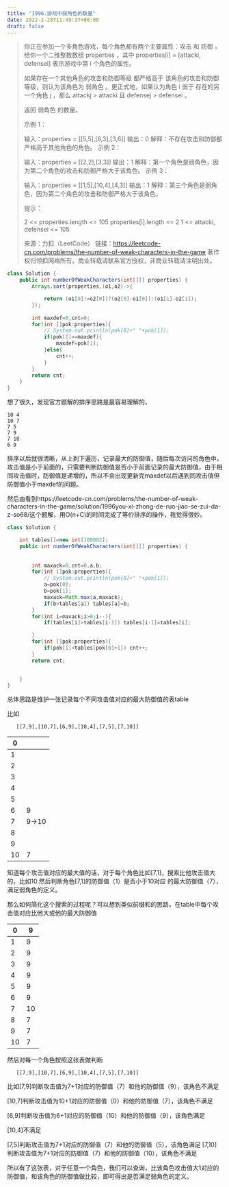 ```yaml
---
title: "1996.游戏中弱角色的数量"
date: 2022-1-28T11:49:37+08:00
draft: false
---
```


>你正在参加一个多角色游戏，每个角色都有两个主要属性：攻击 和 防御 。给你一个二维整数数组 properties ，其中 properties[i] = [attacki, defensei] 表示游戏中第 i 个角色的属性。
>
>如果存在一个其他角色的攻击和防御等级 都严格高于 该角色的攻击和防御等级，则认为该角色为 弱角色 。更正式地，如果认为角色 i 弱于 存在的另一个角色 j ，那么 attackj > attacki 且 defensej > defensei 。
>
>返回 弱角色 的数量。
>
> 
>
>示例 1：
>
> 输入：properties = [[5,5],[6,3],[3,6]]
>输出：0
>解释：不存在攻击和防御都严格高于其他角色的角色。
>示例 2：
>
>输入：properties = [[2,2],[3,3]]
>输出：1
>解释：第一个角色是弱角色，因为第二个角色的攻击和防御严格大于该角色。
>示例 3：
>
>输入：properties = [[1,5],[10,4],[4,3]]
>输出：1
>解释：第三个角色是弱角色，因为第二个角色的攻击和防御严格大于该角色。
>
>
>提示：
>
>2 <= properties.length <= 105
>properties[i].length == 2
>1 <= attacki, defensei <= 105
>
>来源：力扣（LeetCode）
>链接：https://leetcode-cn.com/problems/the-number-of-weak-characters-in-the-game
>著作权归领扣网络所有。商业转载请联系官方授权，非商业转载请注明出处。

```java
class Solution {
    public int numberOfWeakCharacters(int[][] properties) {
        Arrays.sort(properties,(o1,o2)->{

            return (o1[0]!=o2[0])?(o2[0]-o1[0]):(o1[1]-o2[1]);
        });
       
        int maxdef=0,cnt=0;
        for(int []pok:properties){
            // System.out.println(pok[0]+" "+pok[1]);
            if(pok[1]>=maxdef){
                maxdef=pok[1];
            }else{
                cnt++;
            }
        }
        return cnt;
    }
}
```

想了很久，发现官方题解的排序思路是最容易理解的，

```
10 4
10 7
7 5
7 9
7 10
6 9
```

排序以后就很清晰，从上到下遍历，记录最大的防御值，随后每次访问的角色中，攻击值是小于前面的，只需要判断防御值是否小于前面记录的最大防御值，由于相同攻击值时，防御值是递增的，所以不会出现更新完maxdef以后遇到同攻击值但防御值小于maxdef的问题。



然后由看到https://leetcode-cn.com/problems/the-number-of-weak-characters-in-the-game/solution/1996you-xi-zhong-de-ruo-jiao-se-zui-da-z-so68/这个题解，用O(n+C)的时间完成了等价排序的操作，我觉得很妙。

```java
class Solution {

    int tables[]=new int[100002];
    public int numberOfWeakCharacters(int[][] properties) {
      
       
        int maxack=0,cnt=0,a,b;
        for(int []pok:properties){
            // System.out.println(pok[0]+" "+pok[1]);
            a=pok[0];
            b=pok[1];
            maxack=Math.max(a,maxack);
            if(b>tables[a]) tables[a]=b;
        }
        for(int i=maxack;i>0;i--){
            if(tables[i]>tables[i-1]) tables[i-1]=tables[i];

        }
        for(int []pok:properties){
            if(pok[1]<tables[pok[0]+1]) cnt++;
        }
        return cnt;


    }
}
```



总体思路是维护一张记录每个不同攻击值对应的最大防御值的表table

比如

```
   [[7,9],[10,7],[6,9],[10,4],[7,5],[7,10]]      
```





| 0    |       |
| ---- | ----- |
| 1    |       |
| 2    |       |
| 3    |       |
| 4    |       |
| 5    |       |
| 6    | 9     |
| 7    | 9->10 |
| 8    |       |
| 9    |       |
| 10   | 7     |

知道每个攻击值对应的最大值的话，对于每个角色比如[7,1]，搜索比他攻击值大的，比如10.然后判断角色[7,1]的防御值（1）是否小于10对应 的最大防御值（7），满足弱角色的定义。

那么如何简化这个搜索的过程呢？可以想到类似前缀和的思路，在table中每个攻击值对应比他大或他的最大防御值



| 0    | 9    |
| ---- | ---- |
| 1    | 9    |
| 2    | 9    |
| 3    | 9    |
| 4    | 9    |
| 5    | 9    |
| 6    | 9    |
| 7    | 10   |
| 8    | 7    |
| 9    | 7    |
| 10   | 7    |

然后对每一个角色按照这张表做判断

```
   [[7,9],[10,7],[6,9],[10,4],[7,5],[7,10]]  
```

比如[7,9]判断攻击值为7+1对应的防御值（7）和他的防御值（9），该角色不满足

[10,7]判断攻击值为10+1对应的防御值（0）和他的防御值（7），该角色不满足

[6,9]判断攻击值为6+1对应的防御值（10）和他的防御值（9），该角色满足

[10,4]不满足

[7,5]判断攻击值为7+1对应的防御值（7）和他的防御值（5），该角色满足
[7,10]判断攻击值为7+1对应的防御值（7）和他的防御值（10），该角色不满足

所以有了这张表，对于任意一个角色，我们可以查询，比该角色攻击值大1对应的防御值，和该角色的防御值做比较，即可得出是否满足弱角色的定义。





